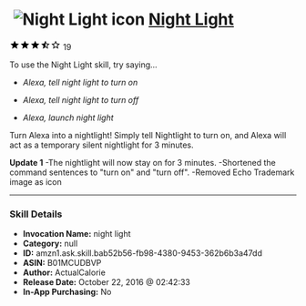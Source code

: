 # &nbsp;<img src="skill_icon" alt="Night Light icon" width="36"> [Night Light](http://alexa.amazon.com/#skills/amzn1.ask.skill.bab52b56-fb98-4380-9453-362b6b3a47dd)
![3.7 stars](../../images/ic_star_black_18dp_1x.png)![3.7 stars](../../images/ic_star_black_18dp_1x.png)![3.7 stars](../../images/ic_star_black_18dp_1x.png)![3.7 stars](../../images/ic_star_half_black_18dp_1x.png)![3.7 stars](../../images/ic_star_border_black_18dp_1x.png) 19

To use the Night Light skill, try saying...

* *Alexa, tell night light to turn on*

* *Alexa, tell night light to turn off*

* *Alexa, launch night light*

Turn Alexa into a nightlight! Simply tell Nightlight to turn on, and Alexa will act as a temporary silent nightlight for 3 minutes.

**Update 1**
-The nightlight will now stay on for 3 minutes.
-Shortened the command sentences to "turn on" and "turn off".
-Removed Echo Trademark image as icon

***

### Skill Details

* **Invocation Name:** night light
* **Category:** null
* **ID:** amzn1.ask.skill.bab52b56-fb98-4380-9453-362b6b3a47dd
* **ASIN:** B01MCUDBVP
* **Author:** ActualCalorie
* **Release Date:** October 22, 2016 @ 02:42:33
* **In-App Purchasing:** No
